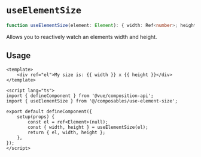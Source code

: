 # `useElementSize`

```ts
function useElementSize(element: Element): { width: Ref<number>; height: Ref<number> };
```

Allows you to reactively watch an elements width and height.

## Usage

```vue
<template>
	<div ref="el">My size is: {{ width }} x {{ height }}</div>
</template>

<script lang="ts">
import { defineComponent } from '@vue/composition-api';
import { useElementSize } from '@/composables/use-element-size';

export default defineComponent({
	setup(props) {
		const el = ref<Element>(null);
		const { width, height } = useElementSize(el);
		return { el, width, height };
	},
});
</script>
```
